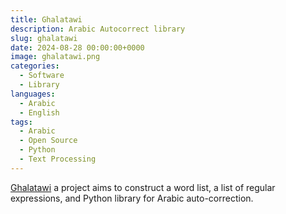 ```yaml
---
title: Ghalatawi
description: Arabic Autocorrect library
slug: ghalatawi
date: 2024-08-28 00:00:00+0000
image: ghalatawi.png
categories:
  - Software
  - Library 
languages:
  - Arabic
  - English
tags:
  - Arabic
  - Open Source
  - Python
  - Text Processing
---
```


[Ghalatawi](https://github.com/linuxscout/ghalatawi) a project aims to construct a word list, a list of regular expressions, and Python library for Arabic auto-correction.
